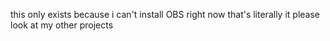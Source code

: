 this only exists because i can't install OBS right now
that's literally it please look at my other projects